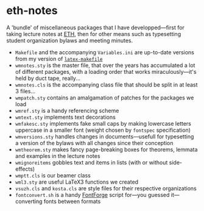 # eth-notes
A 'bundle' of miscellaneous packages that I have developped—first for taking lecture notes at [ETH](http://www.ethz.ch), then for other means such as typesetting student organization bylaws and meeting minutes.
 - `Makefile` and the accompanying `Variables.ini` are up-to-date versions from my version of [`latex-makefile`](https://github.com/westernmagic/latex-makefile)
 - `wmnotes.sty` is the master file, that over the years has accumulated a lot of different packages, with a loading order that works miraculously—it's held by duct tape, really...
 - `wmnotes.cls` is the accompanying class file that should be split in at least 3 files...
 - `wmpatch.sty` contains an amalgamation of patches for the packages we load
 - `wmref.sty` is a handy referencing scheme
 - `wmtext.sty` implements text decorations
 - `wmfakesc.sty` implements fake small caps by making lowercase letters uppercase in a smaller font (weight chosen by `fontspec` specification)
 - `wmversions.sty` handles changes in documents—usefull for typesetting a version of the bylaws with all changes since their conception
 - `wmtheorem.sty` makes fancy page-breaking boxes for theorems, lemmata and examples in the lecture notes
 - `wmignoreitems` gobbles text and items in lists (with or without side-effects)
 - `wmptt.cls` is our beamer class
 - `wml3.sty` are useful LaTeX3 functions we created
 - `vsuzh.cls` and `kosta.cls` are style files for their respective organizations
 - `fontconvert.sh` is a handy [FontForge](https://fontforge.github.io/) script for—you guessed it—converting fonts between formats
